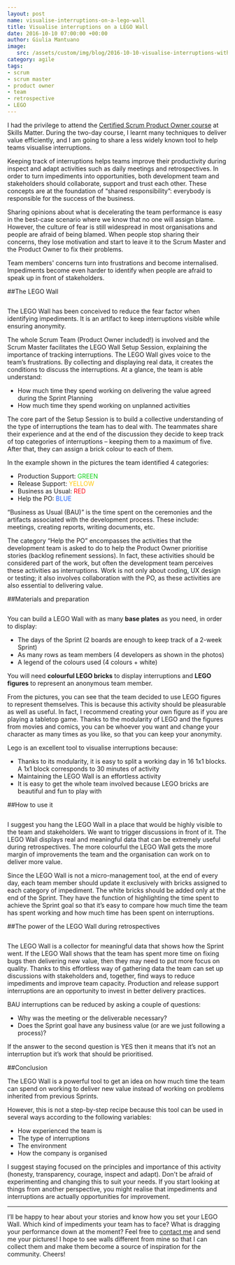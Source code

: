 ```yaml
---
layout: post
name: visualise-interruptions-on-a-lego-wall 
title: Visualise interruptions on a LEGO Wall
date: 2016-10-10 07:00:00 +00:00
author: Giulia Mantuano
image:
   src: /assets/custom/img/blog/2016-10-10-visualise-interruptions-with-a-LEGO-wall/2016-10-10-visualise-interruptions-with-a-LEGO-wall.jpg
category: agile
tags:
- scrum
- scrum master
- product owner
- team
- retrospective
- LEGO
---
```



I had the privilege to attend the [Certified Scrum Product Owner course](https://skillsmatter.com/courses/152-martine-devos-scrum-product-owner) at Skills Matter. 
During the two-day course, I learnt many techniques to deliver value efficiently, and I am going to share a less widely known tool to help teams visualise interruptions.

Keeping track of interruptions helps teams improve their productivity during inspect and adapt activities such as daily meetings and retrospectives. In order to turn impediments into opportunities, both development team and stakeholders should collaborate, support and trust each other. These concepts are at the foundation of “shared responsibility”: everybody is responsible for the success of the business.

Sharing opinions about what is decelerating the team performance is easy in the best-case scenario where we know that no one will assign blame. However, the culture of fear is still widespread in most organisations and people are afraid of being blamed. When people stop sharing their concerns, they lose motivation and start to leave it to the Scrum Master and the Product Owner to fix their problems.

Team members' concerns turn into frustrations and become internalised. Impediments become even harder to identify when people are afraid to speak up in front of stakeholders.

##The LEGO Wall

<img src="{{ site.baseurl }}/assets/custom/img/blog/2016-10-10-visualise-interruptions-with-a-LEGO-wall/lego-wall-overview.jpg" alt="" class="img-fluid"/>

The LEGO Wall has been conceived to reduce the fear factor when identifying impediments. It is an artifact to keep interruptions visible while ensuring anonymity.

The whole Scrum Team (Product Owner included!) is involved and the Scrum Master facilitates the LEGO Wall Setup Session, explaining the importance of tracking interruptions. The LEGO Wall gives voice to the team’s frustrations. By collecting and displaying real data, it creates the conditions to discuss the interruptions. At a glance, the team is able understand:

 - How much time they spend working on delivering the value agreed during the Sprint Planning
 - How much time they spend working on unplanned activities
 
 The core part of the Setup Session is to build a collective understanding of the type of interruptions the team has to deal with. The teammates share their experience and at the end of the discussion they decide to keep track of top categories of interruptions – keeping them to a maximum of five. After that, they can assign a brick colour to each of them.

In the example shown in the pictures the team identified 4 categories:

 - Production Support: <label style="color: #10D11A"> GREEN </label> 
 - Release Support: <label style="color: #FFC707"> YELLOW </label> 
 - Business as Usual: <label style="color: #FF060E"> RED </label> 
 - Help the PO: <label style="color: #2065FF"> BLUE </label> 

“Business as Usual (BAU)” is the time spent on the ceremonies and the artifacts associated with the development process. These include: meetings, creating reports, writing documents, etc.

The category “Help the PO” encompasses the activities that the development team is asked to do to help the Product Owner prioritise stories (backlog refinement sessions). In fact, these activities should be considered part of the work, but often the development team perceives these activities as interruptions. Work is not only about coding, UX design or testing; it also involves collaboration with the PO, as these activities are also essential to delivering value.


##Materials and preparation

<img src="{{ site.baseurl }}/assets/custom/img/blog/2016-10-10-visualise-interruptions-with-a-LEGO-wall/lego-wall-materials.jpg" alt="" class="img-fluid"/>

You can build a LEGO Wall with as many **base plates** as you need, in order to display:

 - The days of the Sprint (2 boards are enough to keep track of a 2-week Sprint)
 - As many rows as team members (4 developers as shown in the photos)
 - A legend of the colours used (4 colours + white)

You will need **colourful LEGO bricks** to display interruptions and **LEGO figures** to represent an anonymous team member.

From the pictures, you can see that the team decided to use LEGO figures to represent themselves. This is because this activity should be pleasurable as well as useful. In fact, I recommend creating your own figure as if you are playing a tabletop game. Thanks to the modularity of LEGO and the figures from movies and comics, you can be whoever you want and change your character as many times as you like, so that you can keep your anonymity.

Lego is an excellent tool to visualise interruptions because:

- Thanks to its modularity, it is easy to split a working day in 16 1x1 blocks. A 1x1 block corresponds to 30 minutes of activity	
- Maintaining the LEGO Wall is an effortless activity
- It is easy to get the whole team involved because LEGO bricks are beautiful and fun to play with


##How to use it

<img src="{{ site.baseurl }}/assets/custom/img/blog/2016-10-10-visualise-interruptions-with-a-LEGO-wall/lego-wall.jpg" alt="" class="img-fluid"/>

I suggest you hang the LEGO Wall in a place that would be highly visible to the team and stakeholders. We want to trigger discussions in front of it. The LEGO Wall displays real and meaningful data that can be extremely useful during retrospectives. The more colourful the LEGO Wall gets the more margin of improvements the team and the organisation can work on to deliver more value.

Since the LEGO Wall is not a micro-management tool, at the end of every day, each team member should update it exclusively with bricks assigned to each category of impediment. The white bricks should be added only at the end of the Sprint. They have the function of highlighting the time spent to achieve the Sprint goal so that it’s easy to compare how much time the team has spent working and how much time has been spent on interruptions.


##The power of the LEGO Wall during retrospectives

<img src="{{ site.baseurl }}/assets/custom/img/blog/2016-10-10-visualise-interruptions-with-a-LEGO-wall/lego-wall-retrospective.jpg" alt="" class="img-fluid"/>

The LEGO Wall is a collector for meaningful data that shows how the Sprint went. If the LEGO Wall shows that the team has spent more time on fixing bugs then delivering new value, then they may need to put more focus on quality. Thanks to this effortless way of gathering data the team can set up discussions with stakeholders and, together, find ways to reduce impediments and improve team capacity. Production and release support interruptions are an opportunity to invest in better delivery practices.

BAU interruptions can be reduced by asking a couple of questions:

- Why was the meeting or the deliverable necessary?
- Does the Sprint goal have any business value (or are we just following a process)?

If the answer to the second question is YES then it means that it’s not an interruption but it’s work that should be prioritised.



##Conclusion

The LEGO Wall is a powerful tool to get an idea on how much time the team can spend on working to deliver new value instead of working on problems inherited from previous Sprints.

However, this is not a step-by-step recipe because this tool can be used in several ways according to the following variables: 

- How experienced the team is
- The type of interruptions
- The environment
- How the company is organised


I suggest staying focused on the principles and importance of this activity (honesty, transparency, courage, inspect and adapt). Don't be afraid of experimenting and changing this to suit your needs. If you start looking at things from another perspective, you might realise that impediments and interruptions are actually opportunities for improvement.

---

I’ll be happy to hear about your stories and know how you set your LEGO Wall. 
Which kind of impediments your team has to face? 
What is dragging your performance down at the moment? Feel free to [contact me](http://twitter.com/GiuliaMantuano) and send me your pictures! I hope to see walls different from mine so that I can collect them and make them become a source of inspiration for the community. Cheers!



